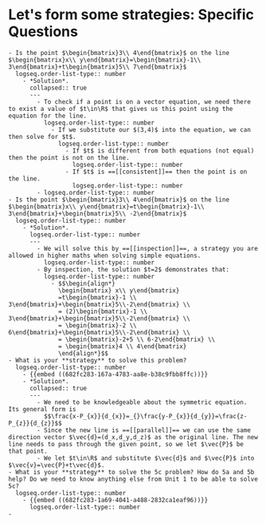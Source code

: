 # Let's form some strategies:  Specific Questions
	- Is the point $\begin{bmatrix}3\\ 4\end{bmatrix}$ on the line $\begin{bmatrix}x\\ y\end{bmatrix}=\begin{bmatrix}-1\\ 3\end{bmatrix}+t\begin{bmatrix}5\\ 7\end{bmatrix}$
	  logseq.order-list-type:: number
		- *Solution*.
		  collapsed:: true
		  ---
			- To check if a point is on a vector equation, we need there to exist a value of $t\in\R$ that gives us this point using the equation for the line.
			  logseq.order-list-type:: number
				- If we substitute our $(3,4)$ into the equation, we can then solve for $t$.
				  logseq.order-list-type:: number
					- If $t$ is different from both equations (not equal) then the point is not on the line.
					  logseq.order-list-type:: number
					- If $t$ is ==[[consistent]]== then the point is on the line.
					  logseq.order-list-type:: number
			- logseq.order-list-type:: number
	- Is the point $\begin{bmatrix}3\\ 4\end{bmatrix}$ on the line $\begin{bmatrix}x\\ y\end{bmatrix}=t\begin{bmatrix}-1\\ 3\end{bmatrix}+\begin{bmatrix}5\\ -2\end{bmatrix}$
	  logseq.order-list-type:: number
		- *Solution*.
		  logseq.order-list-type:: number
		  ---
			- We will solve this by ==[[inspection]]==, a strategy you are allowed in higher maths when solving simple equations.
			  logseq.order-list-type:: number
			- By inspection, the solution $t=2$ demonstrates that:
			  logseq.order-list-type:: number
				- $$\begin{align*}
				  \begin{bmatrix} x\\ y\end{bmatrix}
				  =t\begin{bmatrix}-1 \\ 3\end{bmatrix}+\begin{bmatrix}5\\-2\end{bmatrix} \\
				  = (2)\begin{bmatrix}-1 \\ 3\end{bmatrix}+\begin{bmatrix}5\\-2\end{bmatrix} \\
				  = \begin{bmatrix}-2 \\ 6\end{bmatrix}+\begin{bmatrix}5\\-2\end{bmatrix} \\
				  = \begin{bmatrix}-2+5 \\ 6-2\end{bmatrix} \\
				  = \begin{bmatrix}4 \\ 4\end{bmatrix}
				  \end{align*}$$
	- What is your **strategy** to solve this problem?
	  logseq.order-list-type:: number
		- {{embed ((682fc283-167a-4783-aa8e-b38c9fbb8ffc))}}
		- *Solution*.
		  collapsed:: true
		  ---
			- We need to be knowledgeable about the symmetric equation. Its general form is
			  $$\frac{x-P_{x}}{d_{x}}=_{}\frac{y-P_{x}}{d_{y}}=\frac{z-P_{z}}{d_{z}}$$
			- Since the new line is ==[[parallel]]== we can use the same direction vector $\vec{d}=(d_x,d_y,d_z)$ as the original line. The new line needs to pass through the given point, so we let $\vec{P}$ be that point.
			- We let $t\in\R$ and substitute $\vec{d}$ and $\vec{P}$ into $\vec{v}=\vec{P}+t\vec{d}$.
	- What is your **strategy** to solve the 5c problem? How do 5a and 5b help? Do we need to know anything else from Unit 1 to be able to solve 5c?
	  logseq.order-list-type:: number
		- {{embed ((682fc283-1a69-4041-a488-2832ca1eaf96))}}
		  logseq.order-list-type:: number
	-
